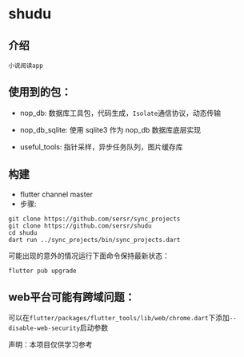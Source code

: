 # shudu

## 介绍

    小说阅读app


## 使用到的包：
 - nop_db: 数据库工具包，代码生成，`Isolate`通信协议，动态传输
 - nop_db_sqlite: 使用 sqlite3 作为 nop_db 数据库底层实现

- useful_tools: 指针采样，异步任务队列，图片缓存库

## 构建
- flutter channel master
-  步骤:
```shell 
git clone https://github.com/sersr/sync_projects
git clone https://github.com/sersr/shudu
cd shudu
dart run ../sync_projects/bin/sync_projects.dart
```
可能出现的意外的情况运行下面命令保持最新状态：

    flutter pub upgrade

## web平台可能有跨域问题：  
可以在`flutter/packages/flutter_tools/lib/web/chrome.dart`下添加`--disable-web-security`启动参数

声明：本项目仅供学习参考


